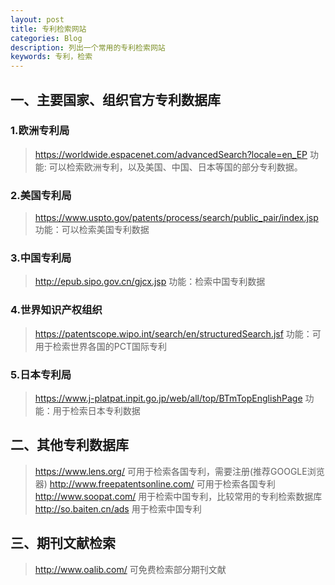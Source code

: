 ```yaml
---
layout: post
title: 专利检索网站
categories: Blog
description: 列出一个常用的专利检索网站
keywords: 专利，检索
---
```


## 一、主要国家、组织官方专利数据库

### 1.欧洲专利局

> https://worldwide.espacenet.com/advancedSearch?locale=en_EP
> 功能: 可以检索欧洲专利，以及美国、中国、日本等国的部分专利数据。

### 2.美国专利局

> https://www.uspto.gov/patents/process/search/public_pair/index.jsp
> 功能：可以检索美国专利数据

### 3.中国专利局

> http://epub.sipo.gov.cn/gjcx.jsp
> 功能：检索中国专利数据

### 4.世界知识产权组织

> https://patentscope.wipo.int/search/en/structuredSearch.jsf
> 功能：可用于检索世界各国的PCT国际专利

### 5.日本专利局

> https://www.j-platpat.inpit.go.jp/web/all/top/BTmTopEnglishPage
> 功能：用于检索日本专利数据

## 二、其他专利数据库

> https://www.lens.org/   可用于检索各国专利，需要注册(推荐GOOGLE浏览器)
> http://www.freepatentsonline.com/   可用于检索各国专利
> http://www.soopat.com/   用于检索中国专利，比较常用的专利检索数据库
> http://so.baiten.cn/ads   用于检索中国专利

## 三、期刊文献检索

> http://www.oalib.com/   可免费检索部分期刊文献

